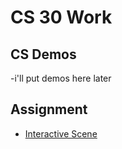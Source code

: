 # CS 30 Work

## CS Demos
-i'll put demos here later

## Assignment
- [Interactive Scene](interactive-scene)